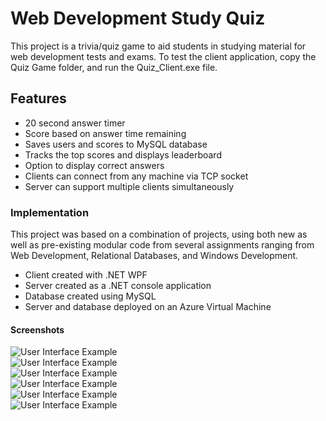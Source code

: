 # Web Development Study Quiz
This project is a trivia/quiz game to aid students in studying material for web development tests and exams. 
To test the client application, copy the Quiz Game folder, and run the Quiz_Client.exe file.

## Features
* 20 second answer timer
* Score based on answer time remaining
* Saves users and scores to MySQL database
* Tracks the top scores and displays leaderboard
* Option to display correct answers 
* Clients can connect from any machine via TCP socket
* Server can support multiple clients simultaneously

### Implementation
This project was based on a combination of projects, using both new as well as pre-existing modular code from several assignments ranging from Web Development, Relational Databases, and Windows Development.
* Client created with .NET WPF
* Server created as a .NET console application
* Database created using MySQL
* Server and database deployed on an Azure Virtual Machine

#### Screenshots

![User Interface Example](https://github.com/b-edward/Study_Quiz/blob/main/Info/Start.png)<br/>
![User Interface Example](https://github.com/b-edward/Study_Quiz/blob/main/Info/Quiz.png)<br/>
![User Interface Example](https://github.com/b-edward/Study_Quiz/blob/main/Info/Scores.png)<br/>
![User Interface Example](https://github.com/b-edward/Study_Quiz/blob/main/Info/MultipleClients.png)<br/>
![User Interface Example](https://github.com/b-edward/Study_Quiz/blob/main/Info/ServerVM.png)<br/>
![User Interface Example](https://github.com/b-edward/Study_Quiz/blob/main/Info/AzureDeployment.png)<br/>
